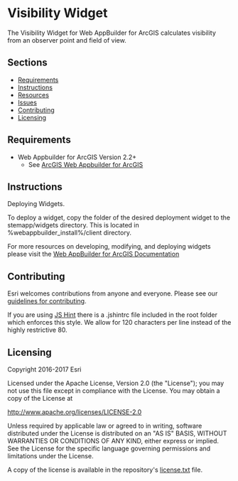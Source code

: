 # Visibility Widget

The Visibility Widget for Web AppBuilder for ArcGIS calculates visibility from an observer point and field of view.

## Sections

* [Requirements](#requirements)
* [Instructions](#instructions)
* [Resources](#resources)
* [Issues](#issues)
* [Contributing](#contributing)
* [Licensing](#licensing)

## Requirements

* Web Appbuilder for ArcGIS Version 2.2+
    * See [ArcGIS Web Appbuilder for ArcGIS](http://developers.arcgis.com/web-appbuilder/)

## Instructions

Deploying Widgets.

To deploy a widget, copy the folder of the desired deployment widget to the stemapp/widgets directory. This is located in %webappbuilder_install%/client directory.

For more resources on developing, modifying, and deploying widgets please visit the
[Web AppBuilder for ArcGIS Documentation](https://developers.arcgis.com/web-appbuilder)

## Contributing

Esri welcomes contributions from anyone and everyone. Please see our [guidelines for contributing](https://github.com/esri/contributing).

If you are using [JS Hint](http://http://www.jshint.com/) there is a .jshintrc file included in the root folder which enforces this style.
We allow for 120 characters per line instead of the highly restrictive 80.

## Licensing

Copyright 2016-2017 Esri

Licensed under the Apache License, Version 2.0 (the "License");
you may not use this file except in compliance with the License.
You may obtain a copy of the License at

   http://www.apache.org/licenses/LICENSE-2.0

Unless required by applicable law or agreed to in writing, software
distributed under the License is distributed on an "AS IS" BASIS,
WITHOUT WARRANTIES OR CONDITIONS OF ANY KIND, either express or implied.
See the License for the specific language governing permissions and
limitations under the License.

A copy of the license is available in the repository's
[license.txt](license.txt) file.
